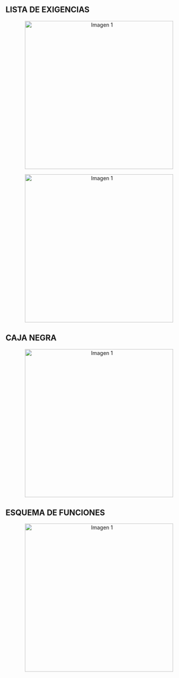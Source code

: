 ## LISTA DE EXIGENCIAS
<p align="center">
  <img src="https://github.com/aquinoestoyxd/FD-Grupo2/blob/main/Im%C3%A1genes/Lista_exigencias1.jpg" alt="Imagen 1" width="400">
</p>
<p align="center">
  <img src="https://github.com/aquinoestoyxd/FD-Grupo2/blob/main/Im%C3%A1genes/Lista_exigencias2.jpg" alt="Imagen 1" width="400">
</p>

## CAJA NEGRA
<p align="center">
  <img src="https://github.com/aquinoestoyxd/FD-Grupo2/blob/main/Im%C3%A1genes/Caja_negra.png" alt="Imagen 1" width="400">
</p>

## ESQUEMA DE FUNCIONES
<p align="center">
  <img src="https://github.com/aquinoestoyxd/FD-Grupo2/blob/main/Im%C3%A1genes/Esquema_de_funciones.png" alt="Imagen 1" width="400">
</p>

